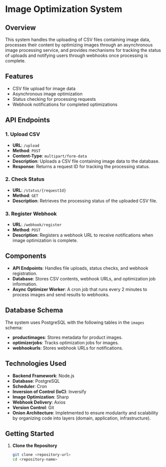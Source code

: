 # Image Optimization System

## Overview
This system handles the uploading of CSV files containing image data, processes their content by optimizing images through an asynchronous image processing service, and provides mechanisms for tracking the status of uploads and notifying users through webhooks once processing is complete.

## Features
- CSV file upload for image data
- Asynchronous image optimization
- Status checking for processing requests
- Webhook notifications for completed optimizations

## API Endpoints

### 1. Upload CSV
- **URL**: `/upload`
- **Method**: `POST`
- **Content-Type**: `multipart/form-data`
- **Description**: Uploads a CSV file containing image data to the database.
- **Response**: Returns a request ID for tracking the processing status.

### 2. Check Status
- **URL**: `/status/{requestId}`
- **Method**: `GET`
- **Description**: Retrieves the processing status of the uploaded CSV file.

### 3. Register Webhook
- **URL**: `/webhook/register`
- **Method**: `POST`
- **Description**: Registers a webhook URL to receive notifications when image optimization is complete.

## Components
- **API Endpoints**: Handles file uploads, status checks, and webhook registration.
- **Database**: Stores CSV contents, webhook URLs, and optimization job information.
- **Async Optimizer Worker**: A cron job that runs every 2 minutes to process images and send results to webhooks.

## Database Schema
The system uses PostgreSQL with the following tables in the `images` schema:
- **productimages**: Stores metadata for product images.
- **optimizerjobs**: Tracks optimization jobs for images.
- **webhookurls**: Stores webhook URLs for notifications.

## Technologies Used
- **Backend Framework**: Node.js
- **Database**: PostgreSQL
- **Scheduler**: Cron
- **Inversion of Control (IoC)**: Inversify
- **Image Optimization**: Sharp
- **Webhook Delivery**: Axios
- **Version Control**: Git
- **Onion Architecture**: Impletmented to ensure modularity and scalability by organizing code into layers (domain, application, infrastructure).

## Getting Started
1. **Clone the Repository**
   ```bash
   git clone <repository-url>
   cd <repository-name>
